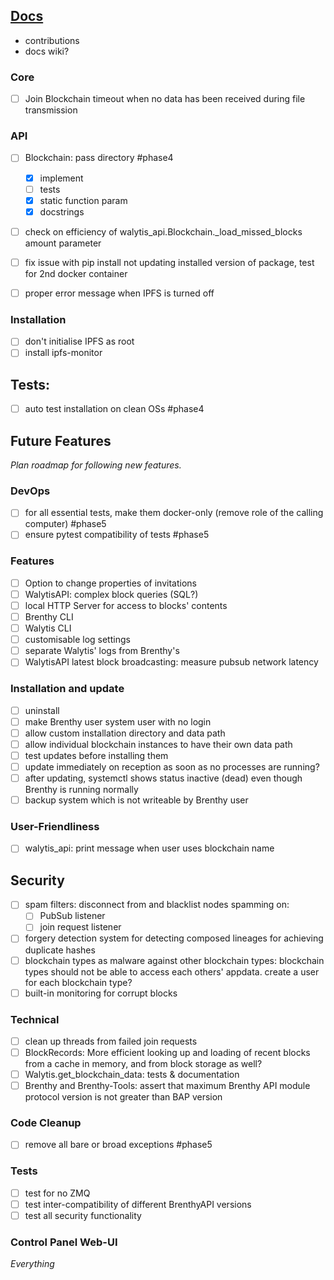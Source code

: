 ## [Docs](Documentation/DocsRoadmap.md)
- contributions
- docs wiki?

### Core
- [ ] Join Blockchain timeout when no data has been received during file transmission

### API

- [ ] Blockchain: pass directory #phase4
	- [x] implement
	- [ ] tests
	- [x] static function param
	- [x] docstrings
- [ ] check on efficiency of walytis_api.Blockchain._load_missed_blocks amount parameter
- [ ] fix issue with pip install not updating installed version of package, test for 2nd docker container
- [ ] proper error message when IPFS is turned off


### Installation
- [ ] don't initialise IPFS as root
- [ ] install ipfs-monitor

## Tests:
- [ ] auto test installation on clean OSs #phase4

## Future Features

_Plan roadmap for following new features._

### DevOps

- [ ] for all essential tests, make them docker-only (remove role of the calling computer) #phase5
- [ ] ensure pytest compatibility of tests #phase5
### Features

- [ ] Option to change properties of invitations
- [ ] WalytisAPI: complex block queries (SQL?)
- [ ] local HTTP Server for access to blocks' contents
- [ ] Brenthy CLI
- [ ] Walytis CLI
- [ ] customisable log settings
- [ ] separate Walytis' logs from Brenthy's
- [ ] WalytisAPI latest block broadcasting: measure pubsub network latency

### Installation and update

- [ ] uninstall
- [ ] make Brenthy user system user with no login
- [ ] allow custom installation directory and data path
- [ ] allow individual blockchain instances to have their own data path
- [ ] test updates before installing them
- [ ] update immediately on reception as soon as no processes are running?
- [ ] after updating, systemctl shows status inactive (dead) even though Brenthy is running normally
- [ ] backup system which is not writeable by Brenthy user

### User-Friendliness

- [ ] walytis_api: print message when user uses blockchain name

## Security

- [ ] spam filters: disconnect from and blacklist nodes spamming on:
  - [ ] PubSub listener
  - [ ] join request listener
- [ ] forgery detection system for detecting composed lineages for achieving duplicate hashes
- [ ] blockchain types as malware against other blockchain types: blockchain types should not be able to access each others' appdata. create a user for each blockchain type?
- [ ] built-in monitoring for corrupt blocks

### Technical

- [ ] clean up threads from failed join requests
- [ ] BlockRecords: More efficient looking up and loading of recent blocks from a cache in memory, and from block storage as well?
- [ ] Walytis.get_blockchain_data: tests & documentation
- [ ] Brenthy and Brenthy-Tools: assert that maximum Brenthy API module protocol version is not greater than BAP version

### Code Cleanup
- [ ] remove all bare or broad exceptions #phase5
### Tests

- [ ] test for no ZMQ
- [ ] test inter-compatibility of different BrenthyAPI versions
- [ ] test all security functionality

### Control Panel Web-UI

_Everything_
